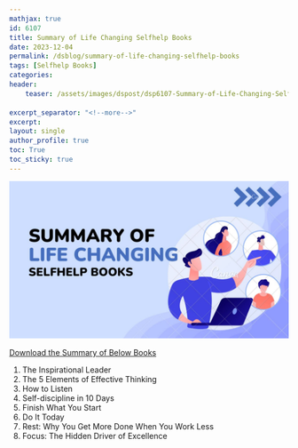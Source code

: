 ```yaml
---
mathjax: true
id: 6107
title: Summary of Life Changing Selfhelp Books
date: 2023-12-04
permalink: /dsblog/summary-of-life-changing-selfhelp-books
tags: [Selfhelp Books]
categories:
header:
    teaser: /assets/images/dspost/dsp6107-Summary-of-Life-Changing-Selfhelp-Books.jpg
    
excerpt_separator: "<!--more-->"  
excerpt:  
layout: single  
author_profile: true  
toc: True  
toc_sticky: true
---
```


![Summary of Life Changing Selfhelp Books](/assets/images/dspost/dsp6107-Summary-of-Life-Changing-Selfhelp-Books.jpg)

[Download the Summary of Below Books](../assets/docs/Summaries-of-Books.pdf)

<object data="../assets/docs/Summaries-of-Books.pdf" width="1000" height="1000" scroll=True type='application/pdf'></object>

1. The Inspirational Leader
1. The 5 Elements of Effective Thinking
1. How to Listen
1. Self-discipline in 10 Days
1. Finish What You Start
1. Do It Today
1. Rest: Why You Get More Done When You Work Less
1. Focus: The Hidden Driver of Excellence

